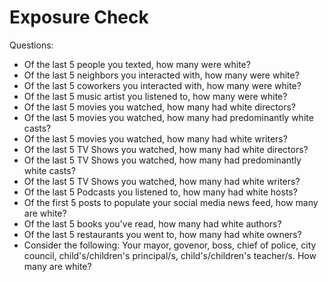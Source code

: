 # Exposure Check

Questions:
- Of the last 5 people you texted, how many were white?
- Of the last 5 neighbors you interacted with, how many were white?
- Of the last 5 coworkers you interacted with, how many were white?
- Of the last 5 music artist you listened to, how many were white?
- Of the last 5 movies you watched, how many had white directors?
- Of the last 5 movies you watched, how many had predominantly white casts?
- Of the last 5 movies you watched, how many had white writers?
- Of the last 5 TV Shows you watched, how many had white directors?
- Of the last 5 TV Shows you watched,  how many had predominantly white casts?
- Of the last 5 TV Shows you watched, how many had white writers?
- Of the last 5 Podcasts you listened to, how many had white hosts?
- Of the first 5 posts to populate your social media news feed, how many are white?
- Of the last 5 books you've read, how many had white authors?
- Of the last 5 restaurants you went to, how many had white owners?
- Consider the following: Your mayor, govenor, boss, chief of police, city council, child's/children's principal/s, child's/children's teacher/s. How many are white?
